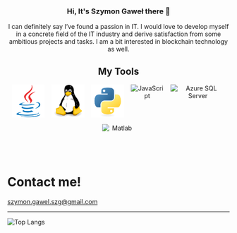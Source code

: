 <div align="center">
  <h3>Hi, It's Szymon Gaweł there 👋</h3>
  <p>I can definitely say I’ve found a passion in IT. I would love to develop myself in a concrete field of 
  the IT industry and derive satisfaction from some ambitious projects and tasks. I am a bit interested in
  blockchain technology as well.</p>
</div>


<div align="center">
  <h2>My Tools</h2>
  <div style="display: flex; justify-content: center; flex-wrap: wrap; gap: 15px;">
    <img src="https://raw.githubusercontent.com/devicons/devicon/master/icons/java/java-original.svg" alt="Java" width="75" height="75">
    <img src="https://raw.githubusercontent.com/devicons/devicon/master/icons/linux/linux-original.svg" alt="Linux" width="75" height="75">
    <img src="https://raw.githubusercontent.com/devicons/devicon/master/icons/python/python-original.svg" alt="Python" width="75" height="75">
    <img src="https://upload.wikimedia.org/wikipedia/commons/thumb/9/99/Unofficial_JavaScript_logo_2.svg/1200px-Unofficial_JavaScript_logo_2.svg.png" alt="JavaScript" width="75" height="75">
    <img src="https://www.ibm.com/content/dam/adobe-cms/instana/media_logo/Azure-SQL-Server-Monitoring.component.complex-narrative-xl.ts=1689345623470.png/content/adobe-cms/us/en/products/instana/supported-technologies/microsoft-sql-server-monitoring/_jcr_content/root/table_of_contents/body/content_section_styled/content-section-body/complex_narrative/logoimage" alt="Azure SQL Server" width="125" height="75">
    <img src="https://upload.wikimedia.org/wikipedia/commons/2/21/Matlab_Logo.png" alt="Matlab" width="75" height="75">
  </div>
</div>

# Contact me!
[szymon.gawel.szg@gmail.com](mailto:szymon.gawel.szg@gmail.com)

---
![Top Langs](https://github-readme-stats.vercel.app/api/top-langs/?username=gawelszymon&layout=compact)

